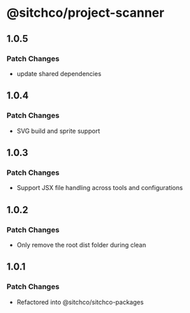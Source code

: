 # @sitchco/project-scanner

## 1.0.5

### Patch Changes

- update shared dependencies

## 1.0.4

### Patch Changes

- SVG build and sprite support

## 1.0.3

### Patch Changes

- Support JSX file handling across tools and configurations

## 1.0.2

### Patch Changes

- Only remove the root dist folder during clean

## 1.0.1

### Patch Changes

- Refactored into @sitchco/sitchco-packages
